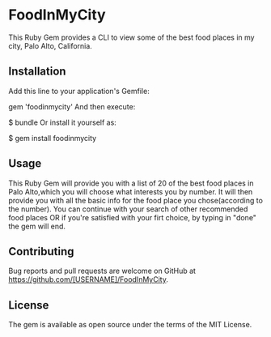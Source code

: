 # FoodInMyCity

This Ruby Gem provides a CLI to view some of the best food places in my city, Palo Alto, California.



## Installation
Add this line to your application's Gemfile:

gem 'foodinmycity'
And then execute:

$ bundle
Or install it yourself as:

$ gem install foodinmycity



## Usage

This Ruby Gem will provide you with a list of 20 of the best food places in Palo Alto,which you will choose what interests you by number. It will then provide you with all the basic info for the food place you chose(according to the number). You can continue with your search of other recommended food places OR if you're satisfied with your firt choice, by typing in "done" the gem will end.



## Contributing

Bug reports and pull requests are welcome on GitHub at https://github.com/[USERNAME]/FoodInMyCity.


## License

The gem is available as open source under the terms of the MIT License.
